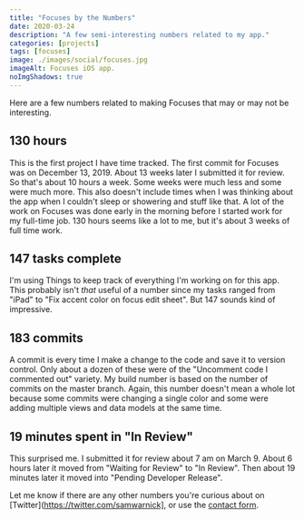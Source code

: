 ```yaml
---
title: "Focuses by the Numbers"
date: 2020-03-24
description: "A few semi-interesting numbers related to my app."
categories: [projects]
tags: [focuses]
image: ./images/social/focuses.jpg
imageAlt: Focuses iOS app.
noImgShadows: true
---
```


Here are a few numbers related to making Focuses that may or may not be interesting.

## 130 hours
This is the first project I have time tracked. The first commit for Focuses was on December 13, 2019. About 13 weeks later I submitted it for review. So that's about 10 hours a week. Some weeks were much less and some were much more. This also doesn't include times when I was thinking about the app when I couldn't sleep or showering and stuff like that. A lot of the work on Focuses was done early in the morning before I started work for my full-time job. 130 hours seems like a lot to me, but it's about 3 weeks of full time work.

## 147 tasks complete
I'm using Things to keep track of everything I'm working on for this app. This probably isn't _that_ useful of a number since my tasks ranged from "iPad" to "Fix accent color on focus edit sheet". But 147 sounds kind of impressive. 

## 183 commits
A commit is every time I make a change to the code and save it to version control. Only about a dozen of these were of the "Uncomment code I commented out" variety. My build number is based on the number of commits on the master branch. Again, this number doesn't mean a whole lot because some commits were changing a single color and some were adding multiple views and data models at the same time.

## 19 minutes spent in "In Review"
This surprised me. I submitted it for review about 7 am on March 9. About 6 hours later it moved from "Waiting for Review" to "In Review". Then about 19 minutes later it moved into "Pending Developer Release".

Let me know if there are any other numbers you're curious about on [Twitter](https://twitter.com/samwarnick], or use the [contact form](https://samwarnick.com/contact).